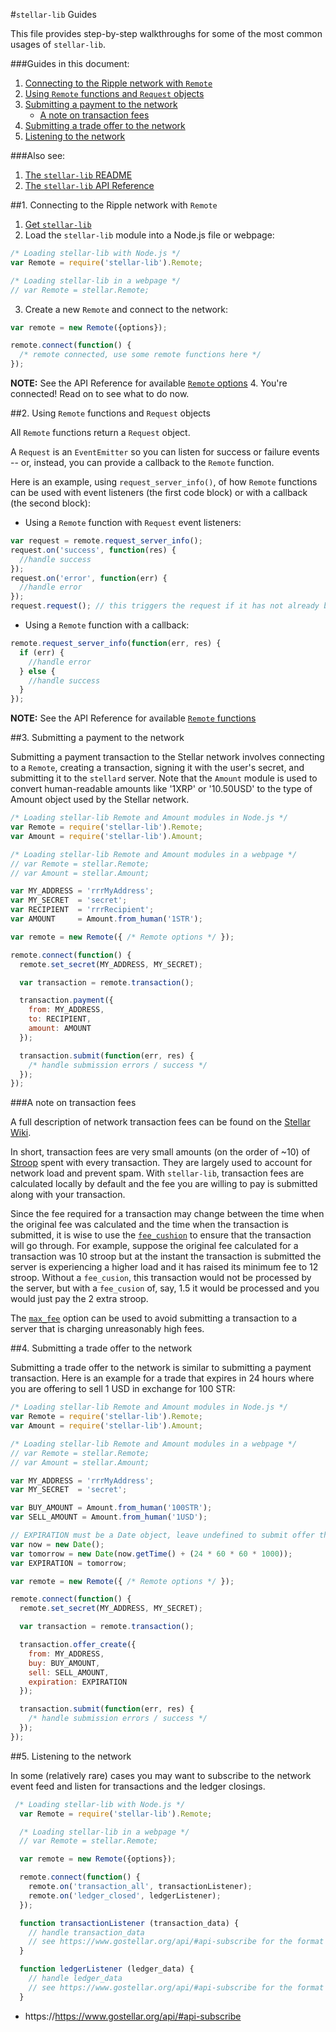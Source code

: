 #`stellar-lib` Guides

This file provides step-by-step walkthroughs for some of the most common usages of `stellar-lib`.

###Guides in this document:

1. [Connecting to the Ripple network with `Remote`](GUIDES.md#1-connecting-to-the-stellar-network-with-remote)
2. [Using `Remote` functions and `Request` objects](GUIDES.md#2-using-remote-functions-and-request-objects)
3. [Submitting a payment to the network](GUIDES.md#3-submitting-a-payment-to-the-network)
   * [A note on transaction fees](GUIDES.md#a-note-on-transaction-fees)
4. [Submitting a trade offer to the network](GUIDES.md#4-submitting-a-trade-offer-to-the-network)
5. [Listening to the network](GUIDES.md#5-listening-to-the-network)


###Also see:

1. [The `stellar-lib` README](../README.md)
2. [The `stellar-lib` API Reference](REFERENCE.md)

##1. Connecting to the Ripple network with `Remote`

1. [Get `stellar-lib`](README.md#getting-stellar-lib)
2. Load the `stellar-lib` module into a Node.js file or webpage:
  ```js
  /* Loading stellar-lib with Node.js */
  var Remote = require('stellar-lib').Remote;

  /* Loading stellar-lib in a webpage */
  // var Remote = stellar.Remote;
  ```
3. Create a new `Remote` and connect to the network:
  ```js
  var remote = new Remote({options});

  remote.connect(function() {
    /* remote connected, use some remote functions here */
  });
  ```
  __NOTE:__ See the API Reference for available [`Remote` options](REFERENCE.md#1-remote-options)
4. You're connected! Read on to see what to do now.


##2. Using `Remote` functions and `Request` objects

All `Remote` functions return a `Request` object. 

A `Request` is an `EventEmitter` so you can listen for success or failure events -- or, instead, you can provide a callback to the `Remote` function.

Here is an example, using `request_server_info()`, of how `Remote` functions can be used with event listeners (the first code block) or with a callback (the second block):

+ Using a `Remote` function with `Request` event listeners:
```js
var request = remote.request_server_info();
request.on('success', function(res) {
  //handle success
});
request.on('error', function(err) {
  //handle error
});
request.request(); // this triggers the request if it has not already been sent to the server
```

+ Using a `Remote` function with a callback:
```js
remote.request_server_info(function(err, res) {
  if (err) {
    //handle error
  } else {
    //handle success
  }
});
```

__NOTE:__ See the API Reference for available [`Remote` functions](REFERENCE.md#2-remote-functions)




##3. Submitting a payment to the network

Submitting a payment transaction to the Stellar network involves connecting to a `Remote`, creating a transaction, signing it with the user's secret, and submitting it to the `stellard` server. Note that the `Amount` module is used to convert human-readable amounts like '1XRP' or '10.50USD' to the type of Amount object used by the Stellar network.

```js
/* Loading stellar-lib Remote and Amount modules in Node.js */ 
var Remote = require('stellar-lib').Remote;
var Amount = require('stellar-lib').Amount;

/* Loading stellar-lib Remote and Amount modules in a webpage */
// var Remote = stellar.Remote;
// var Amount = stellar.Amount;

var MY_ADDRESS = 'rrrMyAddress';
var MY_SECRET  = 'secret';
var RECIPIENT  = 'rrrRecipient';
var AMOUNT     = Amount.from_human('1STR');

var remote = new Remote({ /* Remote options */ });

remote.connect(function() {
  remote.set_secret(MY_ADDRESS, MY_SECRET);

  var transaction = remote.transaction();

  transaction.payment({
    from: MY_ADDRESS, 
    to: RECIPIENT, 
    amount: AMOUNT
  });

  transaction.submit(function(err, res) {
    /* handle submission errors / success */
  });
});
```

###A note on transaction fees

A full description of network transaction fees can be found on the [Stellar Wiki](https://wiki.gostellar.org/Transaction_Fee).

In short, transaction fees are very small amounts (on the order of ~10) of [Stroop](https://wiki.gostellar.org/Stroop) spent with every transaction. They are largely used to account for network load and prevent spam. With `stellar-lib`, transaction fees are calculated locally by default and the fee you are willing to pay is submitted along with your transaction.

Since the fee required for a transaction may change between the time when the original fee was calculated and the time when the transaction is submitted, it is wise to use the [`fee_cushion`](REFERENCE.md#1-remote-options) to ensure that the transaction will go through. For example, suppose the original fee calculated for a transaction was 10 stroop but at the instant the transaction is submitted the server is experiencing a higher load and it has raised its minimum fee to 12 stroop. Without a `fee_cusion`, this transaction would not be processed by the server, but with a `fee_cusion` of, say, 1.5 it would be processed and you would just pay the 2 extra stroop.

The [`max_fee`](REFERENCE.md#1-remote-options) option can be used to avoid submitting a transaction to a server that is charging unreasonably high fees.


##4. Submitting a trade offer to the network

Submitting a trade offer to the network is similar to submitting a payment transaction. Here is an example for a trade that expires in 24 hours where you are offering to sell 1 USD in exchange for 100 STR:

```js
/* Loading stellar-lib Remote and Amount modules in Node.js */ 
var Remote = require('stellar-lib').Remote;
var Amount = require('stellar-lib').Amount;

/* Loading stellar-lib Remote and Amount modules in a webpage */
// var Remote = stellar.Remote;
// var Amount = stellar.Amount;

var MY_ADDRESS = 'rrrMyAddress';
var MY_SECRET  = 'secret';

var BUY_AMOUNT = Amount.from_human('100STR');
var SELL_AMOUNT = Amount.from_human('1USD');

// EXPIRATION must be a Date object, leave undefined to submit offer that won't expire
var now = new Date();
var tomorrow = new Date(now.getTime() + (24 * 60 * 60 * 1000));
var EXPIRATION = tomorrow;

var remote = new Remote({ /* Remote options */ });

remote.connect(function() {
  remote.set_secret(MY_ADDRESS, MY_SECRET);

  var transaction = remote.transaction();

  transaction.offer_create({
    from: MY_ADDRESS, 
    buy: BUY_AMOUNT, 
    sell: SELL_AMOUNT, 
    expiration: EXPIRATION
  });

  transaction.submit(function(err, res) {
    /* handle submission errors / success */
  });
});
```

##5. Listening to the network

In some (relatively rare) cases you may want to subscribe to the network event feed and listen for transactions and the ledger closings.

```js
 /* Loading stellar-lib with Node.js */
  var Remote = require('stellar-lib').Remote;

  /* Loading stellar-lib in a webpage */
  // var Remote = stellar.Remote;

  var remote = new Remote({options});

  remote.connect(function() {
    remote.on('transaction_all', transactionListener);
    remote.on('ledger_closed', ledgerListener);
  });

  function transactionListener (transaction_data) {
    // handle transaction_data
    // see https://www.gostellar.org/api/#api-subscribe for the format of transaction_data
  }

  function ledgerListener (ledger_data) {
    // handle ledger_data
    // see https://www.gostellar.org/api/#api-subscribe for the format of ledger_data
  }
```
* https://https://www.gostellar.org/api/#api-subscribe

